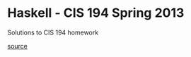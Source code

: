 # Haskell - CIS 194 Spring 2013

Solutions to CIS 194 homework

[source](https://www.seas.upenn.edu/~cis194/spring13/lectures.html)
